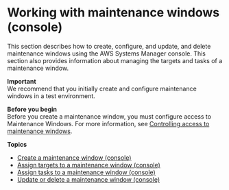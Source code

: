 # Working with maintenance windows \(console\)<a name="sysman-maintenance-working"></a>

This section describes how to create, configure, and update, and delete maintenance windows using the AWS Systems Manager console\. This section also provides information about managing the targets and tasks of a maintenance window\.

**Important**  
We recommend that you initially create and configure maintenance windows in a test environment\. 

**Before you begin**  
Before you create a maintenance window, you must configure access to Maintenance Windows\. For more information, see [Controlling access to maintenance windows](sysman-maintenance-permissions.md)\.

**Topics**
+ [Create a maintenance window \(console\)](sysman-maintenance-create-mw.md)
+ [Assign targets to a maintenance window \(console\)](sysman-maintenance-assign-targets.md)
+ [Assign tasks to a maintenance window \(console\)](sysman-maintenance-assign-tasks.md)
+ [Update or delete a maintenance window \(console\)](sysman-maintenance-update.md)